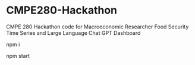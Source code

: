# CMPE280-Hackathon
CMPE 280 Hackathon code for Macroeconomic Researcher Food Security Time Series and Large Language Chat GPT Dashboard 

npm i



npm start
